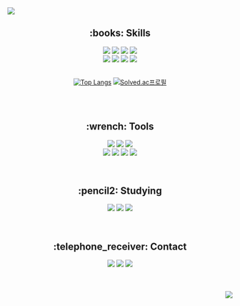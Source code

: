 <img src="https://capsule-render.vercel.app/api?type=waving&color=99CCFF&height=200&section=header&text=HBSPS&fontColor=FFFFFF&fontAlignY=35&fontSize=50&animation=twinkling"/>

<h2 align="center">:books: Skills</h2>
<div align="center">
<img src="https://img.shields.io/badge/HTML-E34F26?style=flat-square&logo=HTML5&logoColor=white"/>
<img src="https://img.shields.io/badge/CSS-1572B6?style=flat-square&logo=CSS3&logoColor=white"/>
<img src="https://img.shields.io/badge/JavaScript-F7DF1E?style=flat-square&logo=JavaScript&logoColor=white"/>
<img src="https://img.shields.io/badge/Python-3776AB?style=flat-square&logo=Python&logoColor=white"/>
<br>
<img src="https://img.shields.io/badge/Node.js-339933?style=flat-square&logo=Node.js&logoColor=white">
<img src="https://img.shields.io/badge/MySQL-4479A1?style=flat-square&logo=MySQL&logoColor=white">
<img src="https://img.shields.io/badge/AWS-232F3E?style=flat-square&logo=AmazonAWS&logoColor=white">
<img src="https://img.shields.io/badge/Apache-D22128?style=flat-square&logo=Apache&logoColor=white">
<br>
<br>

[![Top Langs](https://github-readme-stats.vercel.app/api/top-langs/?username=HBSPS&layout=compact)](https://github.com/HBSPS/github-readme-stats) [![Solved.ac프로필](http://mazassumnida.wtf/api/v2/generate_badge?boj=seo9310)](https://solved.ac/seo9310)

</div>

<br>
<br>

<h2 align="center">:wrench: Tools</h2>
<div align="center">
<img src="https://img.shields.io/badge/Windows-0078D6?style=flat-square&logo=Windows&logoColor=white">
<img src="https://img.shields.io/badge/VSCode-007ACC?style=flat-square&logo=VisualStudioCode&logoColor=white">
<img src="https://img.shields.io/badge/DataGrip-000000?style=flat-square&logo=DataGrip&logoColor=white">
<br>
<img src="https://img.shields.io/badge/GitHub-181717?style=flat-square&logo=GitHub&logoColor=white">
<img src="https://img.shields.io/badge/Slack-4A154B?style=flat-square&logo=Slack&logoColor=white">
<img src="https://img.shields.io/badge/Notion-000000?style=flat-square&logo=Notion&logoColor=white">
<img src="https://img.shields.io/badge/Discord-5865F2?style=flat-square&logo=Discord&logoColor=white">
</div>

<br>
<br>

<h2 align="center">:pencil2: Studying</h2>
<div align="center">
<img src="https://img.shields.io/badge/TypeScript-3178C6?style=flat-square&logo=TypeScript&logoColor=white"/>
<img src="https://img.shields.io/badge/React-61DAFB?style=flat-square&logo=React&logoColor=white"/>
<img src="https://img.shields.io/badge/Firebase-FFCA28?style=flat-square&logo=Firebase&logoColor=white"/>
</div>

<br>
<br>

<h2 align="center">:telephone_receiver: Contact</h2>

<div align="center">
<a href="mailto:wiyeong79@gmail.com"><img src="https://img.shields.io/badge/Gmail-EA4335?style=flat-square&logo=Gmail&logoColor=white"></a>
<a href="mailto:wiyeong79@naver.com"><img src="https://img.shields.io/badge/Naver-03C75A?style=flat-square&logo=Naver&logoColor=white"></a>
<a href="https://www.instagram.com/we__r_young/"><img src="https://img.shields.io/badge/Instagram-E4405F?style=flat-square&logo=Instagram&logoColor=white"></a>
</div>

<br>
<br>
<br>

<div align="right">
<a href="https://github.com/HBSPS"><img src="https://hits.seeyoufarm.com/api/count/incr/badge.svg?url=https%3A%2F%2Fgithub.com%2FHBSPS&count_bg=%23000000&title_bg=%23000000&icon=github.svg&icon_color=%23FFFFFF&title=GitHub&edge_flat=false"/></a>
<div>